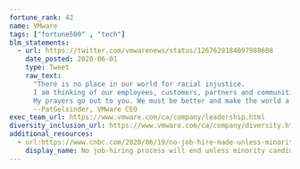 ```yaml
---
fortune_rank: 42
name: VMware
tags: ["fortune500" , "tech"]
blm_statements:
  - url: https://twitter.com/vmwarenews/status/1267629184097988608
    date_posted: 2020-06-01
    type: Tweet
    raw_text:
      "There is no place in our world for racial injustice.
	  I am thinking of our employees, customers, partners and communitiesw who are hurting and angry.  
	  My prayers go out to you. We must be better and make the world a better place for everyone in it." 
	  --PatGelsinder, VMware CEO
exec_team_url: https://www.vmware.com/ca/company/leadership.html
diversity_inclusion_url: https://www.vmware.com/ca/company/diversity.html
additional_resources:
  - url:https://www.cnbc.com/2020/06/19/no-job-hire-made-unless-minority-candidate-interviewed-vmware-ceo.html
    display_name: No job-hiring process will end unless minority candidate is interviewed: VMware CEO Pat Gelsinger
---
```

